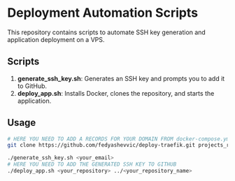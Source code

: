 # Deployment Automation Scripts

This repository contains scripts to automate SSH key generation and application deployment on a VPS.

## Scripts

1. **generate_ssh_key.sh**: Generates an SSH key and prompts you to add it to GitHub.
2. **deploy_app.sh**: Installs Docker, clones the repository, and starts the application.

## Usage

```bash
# HERE YOU NEED TO ADD A RECORDS FOR YOUR DOMAIN FROM docker-compose.yml
git clone https://github.com/fedyashevvic/deploy-traefik.git projects_root && cd projects_root && chmod +x generate_ssh_key.sh && chmod +x deploy_app.sh

./generate_ssh_key.sh <your_email>
# HERE YOU NEED TO ADD THE GENERATED SSH KEY TO GITHUB
./deploy_app.sh <your_repository> ../<your_repository_name>
```